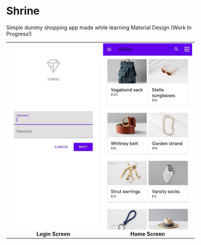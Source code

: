 # Shrine
Simple dummy shopping app made while learning Material Design (Work In Progress!)

<table>
     <tr>
          <td><img height="500" src="https://raw.githubusercontent.com/tbagz104/Shrine/master/snaps/login.jpg" /><br /><center><b>Login Screen</b></center></td>
          <td><img height="500" src="https://raw.githubusercontent.com/tbagz104/Shrine/master/snaps/home.jpg" /><br /><center><b>Home Screen</b></center></td>
     </tr>
</table>
